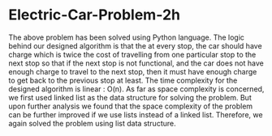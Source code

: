 # Electric-Car-Problem-2h
The above problem has been solved using Python language. The logic behind our designed
algorithm is that the at every stop, the car should have charge which is twice the cost of
travelling from one particular stop to the next stop so that if the next stop is not functional, and
the car does not have enough charge to travel to the next stop, then it must have enough
charge to get back to the previous stop at least. The time complexity for the designed algorithm
is linear : O(n). As far as space complexity is concerned, we first used linked list as the data
structure for solving the problem. But upon further analysis we found that the space complexity
of the problem can be further improved if we use lists instead of a linked list. Therefore, we
again solved the problem using list data structure.
